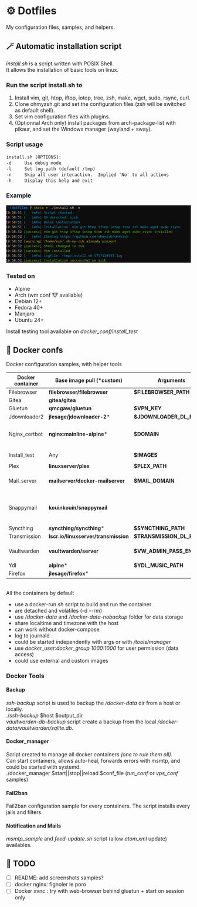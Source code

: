 # ⚙️ Dotfiles
My configuration files, samples, and helpers.

## 🪄 Automatic installation script

*install.sh* is a script written with POSIX Shell.\
It allows the installation of basic tools on linux.

### Run the script install.sh to
1. Install vim, git, htop, iftop, iotop, tree, zsh, make, wget, sudo, rsync, curl.
2. Clone ohmyzsh.git and set the configuration files (zsh will be switched as default shell).
3. Set vim configuration files with plugins.
4. (Optionnal Arch only) install packages from arch-package-list with pikaur, and set the Windows manager (wayland + sway).

### Script usage
```
install.sh [OPTIONS]:
-d     Use debug mode
-l     Set log path (default /tmp)
-n     Skip all user interaction.  Implied 'No' to all actions
-h     Display this help and exit
```

### Example
![script_execution_sample](sample.png)

### Tested on
* Alpine
* Arch (wm conf 🐮 available)
* Debian 12+
* Fedora 40+
* Manjaro
* Ubuntu 24+

Install testing tool available on *docker_conf/install_test*

## 🐳 Docker confs

Docker configuration samples, with helper tools

| Docker container | Base image pull (*custom) | Arguments | Comments |
| --- |  --- |  --- |  --- |
| Filebrowser | **filebrowser/filebrowser** | **$FILEBROWSER_PATH** | |
| Gitea | **gitea/gitea** |  | Behind nginx_certbot proxy|
| Gluetun | **qmcgaw/gluetun** | **$VPN_KEY** | |
| Jdownloader2 | **jlesage/jdownloader-2*** | **$JDOWNLOADER_DL_PATH** | |
| Nginx_certbot | **nginx:mainline-alpine*** | **$DOMAIN** | Allows redirection for gitea, vaultwarden, and snappymail containers<br>Creates and renews certifications with certbot automatically |
| Install_test | Any | **$IMAGES** | Debian, Ubuntu, Fedora, Alpine, Archlinux, and Manjarolinux/base are used by default |
| Plex | **linuxserver/plex** | **$PLEX_PATH** | |
| Mail_server | **mailserver/docker-mailserver** | **$MAIL_DOMAIN** | Add/Del mail accounts with *setup-mail.sh*<br>Creates opendkim conf with *setup-opendkim.sh*<br>*smtp_sample* available |
| Snappymail | **kouinkouin/snappymail** | | For the first time configuration use *mail.domain.com/?admin*.<br>Accepts user *admin* and password from */docker-data/snappymail/_data_/_default_/admin_password.txt*<br>Behind nginx_certbot proxy |
| Syncthing | **syncthing/syncthing*** | **$SYNCTHING_PATH** | Behind gluetun network |
| Transmission | **lscr.io/linuxserver/transmission** | **$TRANSMISSION_DL_PATH** | Behind gluetun network |
| Vaultwarden | **vaultwarden/server** | **$VW_ADMIN_PASS_ENABLED** |  **$VW_ADMIN_PASS_ENABLED** allows https://VW-DOMAIN/admin access<br>Behind nginx_certbot proxy |
| Ydl | **alpine*** | **$YDL_MUSIC_PATH** | Behind gluetun network |
| Firefox | **jlesage/firefox*** | | Behind gluetun network |

<br>All the containers by default
* use a docker-run.sh script to build and run the container
* are detached and volatiles (-d --rm)
* use */docker-data* and */docker-data-nobackup* folder for data storage
* share localtime and timezone with the host
* can work without docker-compose
* log to journald
* could be started independently with args or with */tools/manager*
* use *docker_user:docker_group 1000:1000* for user permission (data access)
* could use external and custom images

### Docker Tools

#### Backup
*ssh-backup* script is used to backup the */docker-data* dir from a host or locally.\
./*ssh-backup* $host $output_dir\
*vaultwarden-db-backup* script create a backup from the local */docker-data/vaultwarden/sqlite.db*.

#### Docker_manager
Script created to manage all docker containers *(one to rule them all)*.\
Can start containers, allows auto-heal, forwards errors with msmtp, and could be started with systemd.\
./docker_manager $start||stop||reload $conf_file (*tun_conf* or *vps_conf* samples)

#### Fail2ban
Fail2ban configuration sample for every containers. The script installs every jails and filters.

#### Notification and Mails
*msmtp_sample* and *feed-update.sh* script (allow *atom.xml* update) availables.


## 📝 TODO
- [ ] README: add screenshots samples?
- [ ] docker nginx: fignoler le poro
- [ ] Docker xvnc : try with web-browser behind gluetun + start on session only
